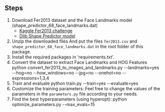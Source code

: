 ## Steps
1. Download Fer2013 dataset and the Face Landmarks model (shape_predictor_68_face_landmarks.dat)
    - [Kaggle Fer2013 challenge](https://www.kaggle.com/c/challenges-in-representation-learning-facial-expression-recognition-challenge/data)
    - [Dlib Shape Predictor model](https://github.com/davisking/dlib-models)
2. Unzip the downloaded files
    And put the files `fer2013.csv` and `shape_predictor_68_face_landmarks.dat` in the root folder of this package.
3. Install the required packages in 'requirements.txt'.
4. Convert the dataset to extract Face Landmarks and HOG Features
    python convert_fer2013_to_images_and_landmarks.py --landmarks=yes --hog=no --how_windows=no --jpg=no --onehot=no --expressions=1,3,4
5. Train and evaluate
    python train.py --train=yes --evaluate=yes 
8. Customize the training parameters:
    Feel free to change the values of the parameters in the `parameters.py` file according to your needs.
9. Find the best hyperparameters (using hyperopt):
    python optimize_parameters.py --max_evals=15
